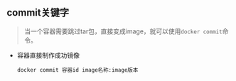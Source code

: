 ## commit关键字

> 当一个容器需要跳过tar包，直接变成image，就可以使用`docker commit`命令。
>
> 



- 容器直接制作成功镜像

  ```shell
  docker commit 容器id image名称:image版本 
  ```

  